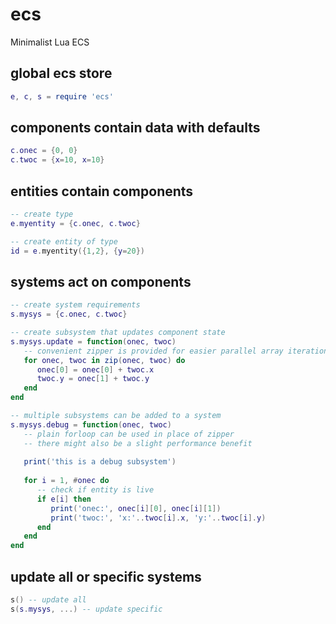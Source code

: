 # ecs
Minimalist Lua ECS

## global ecs store
```lua
e, c, s = require 'ecs'
```

## components contain data with defaults
```lua
c.onec = {0, 0}
c.twoc = {x=10, x=10}
```

## entities contain components
```lua
-- create type
e.myentity = {c.onec, c.twoc}

-- create entity of type
id = e.myentity({1,2}, {y=20})
```

## systems act on components
```lua
-- create system requirements
s.mysys = {c.onec, c.twoc}

-- create subsystem that updates component state
s.mysys.update = function(onec, twoc)
   -- convenient zipper is provided for easier parallel array iteration
   for onec, twoc in zip(onec, twoc) do
      onec[0] = onec[0] + twoc.x
      twoc.y = onec[1] + twoc.y
   end
end

-- multiple subsystems can be added to a system
s.mysys.debug = function(onec, twoc)
   -- plain forloop can be used in place of zipper
   -- there might also be a slight performance benefit
   
   print('this is a debug subsystem')
   
   for i = 1, #onec do
      -- check if entity is live
      if e[i] then
         print('onec:', onec[i][0], onec[i][1])
         print('twoc:', 'x:'..twoc[i].x, 'y:'..twoc[i].y)
      end
   end
end
```

## update all or specific systems
```lua
s() -- update all
s(s.mysys, ...) -- update specific
```
